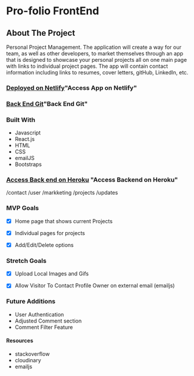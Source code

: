 # Pro-folio FrontEnd

## About The Project

Personal Project Management. The application will create a way for our team, as well as other developers, to market themselves through an app that is designed to showcase your personal projects all on one main page with links to individual project pages. The app will contain contact information including links to resumes, cover letters, gitHub, LinkedIn, etc.

### [Deployed on Netlify](https://pro-folio-njt.netlify.app/)"Access App on Netlify"
### [Back End Git](https://github.com/timdean27/Pro-folio_backend/edit/main/README.md)"Back End Git"

### Built With

* Javascript
* React.js
* HTML
* CSS
* emailJS
* Bootstraps


### [Access Back end on Heroku](https://pro-folio.herokuapp.com/home/) "Access Backend on Heroku"

/contact
/user
/markketing
/projects
/updates


### MVP Goals

- [x] Home page that shows current Projects
- [x] Individual pages for projects
- [x] Add/Edit/Delete options


### Stretch Goals
- [x] Upload Local Images and Gifs
- [x] Allow Visitor To Contact Profile Owner on external email (emailjs)


### Future Additions 
- User Authentication
- Adjusted Comment section
- Comment Filter Feature 


#### Resources
- stackoverflow
- cloudinary
- emailjs
